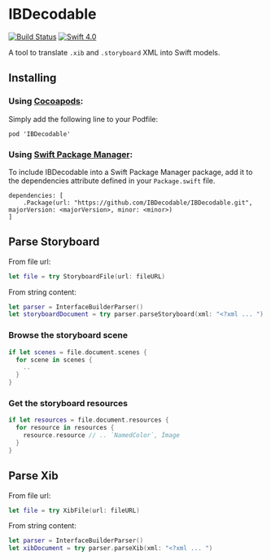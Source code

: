 # IBDecodable
[![Build Status](https://travis-ci.org/IBDecodable/IBDecodable.svg?branch=master)](https://travis-ci.org/IBDecodable/IBDecodable)
[![Swift 4.0](https://img.shields.io/badge/Swift-4.0-orange.svg?style=flat)](https://developer.apple.com/swift/)

A tool to translate `.xib` and `.storyboard` XML into Swift models.

## Installing

### Using [Cocoapods](https://cocoapods.org/):

Simply add the following line to your Podfile:

```
pod 'IBDecodable'
```

### Using [Swift Package Manager](https://swift.org/package-manager/):

To include IBDecodable into a Swift Package Manager package, add it to the dependencies attribute defined in your `Package.swift` file.

```
dependencies: [
    .Package(url: "https://github.com/IBDecodable/IBDecodable.git", majorVersion: <majorVersion>, minor: <minor>)
]
```

## Parse Storyboard

From file url:
```swift
let file = try StoryboardFile(url: fileURL)
```

From string content:
```swift
let parser = InterfaceBuilderParser()
let storyboardDocument = try parser.parseStoryboard(xml: "<?xml ... ")
```

### Browse the storyboard scene

```swift
if let scenes = file.document.scenes {
  for scene in scenes {
    ..
  }
}
```

### Get the storyboard resources

```swift
if let resources = file.document.resources {
  for resource in resources {
    resource.resource // .. `NamedColor`, Ìmage
  }
}
```

## Parse Xib

From file url:
```swift
let file = try XibFile(url: fileURL)
```

From string content:
```swift
let parser = InterfaceBuilderParser()
let xibDocument = try parser.parseXib(xml: "<?xml ... ")
```
